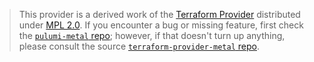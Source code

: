 > This provider is a derived work of the [Terraform Provider](https://github.com/terraform-providers/terraform-provider-metal)
> distributed under [MPL 2.0](https://www.mozilla.org/en-US/MPL/2.0/). If you encounter a bug or missing feature,
> first check the [`pulumi-metal` repo](/issues); however, if that doesn't turn up anything,
> please consult the source [`terraform-provider-metal` repo](https://github.com/terraform-providers/terraform-provider-metal/issues).

